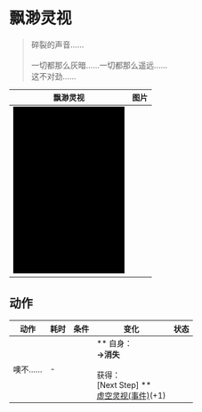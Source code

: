 # 飘渺灵视  
> 碎裂的声音……<br><br>一切都那么灰暗……一切都那么遥远……<br>这不对劲……  
  
  飘渺灵视  |   图片   
 ----  |  ----:   
   |  <img decoding="async" src="Sprite/Darkness.png" href="a.md" style="max-width:300px;max-height:300px;">   
  
## 动作  
动作  |  耗时  |  条件  |  变化  |  状态  
----  |  ----  |  ----  |  ----  |  ----  
噢不……<br>  |  -  |    |  ** 自身：**<br>→消失<br><br>** 获得： **<br>** [Next Step]  **<br>  [虚空灵视(事件)](Event_VoidExperience1b.md)(+1)<br>  |    


<script>document.title="飘渺灵视 - 卡牌生存百科 Card Survival Wiki";</script>